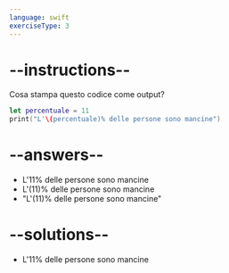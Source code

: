 ```yaml
---
language: swift
exerciseType: 3
---
```


# --instructions--

Cosa stampa questo codice come output?
```swift
let percentuale = 11
print("L'\(percentuale)% delle persone sono mancine")
```

# --answers--

- L'11% delle persone sono mancine
- L'\(11)% delle persone sono mancine
- "L'\(11)% delle persone sono mancine"

# --solutions--

- L'11% delle persone sono mancine
